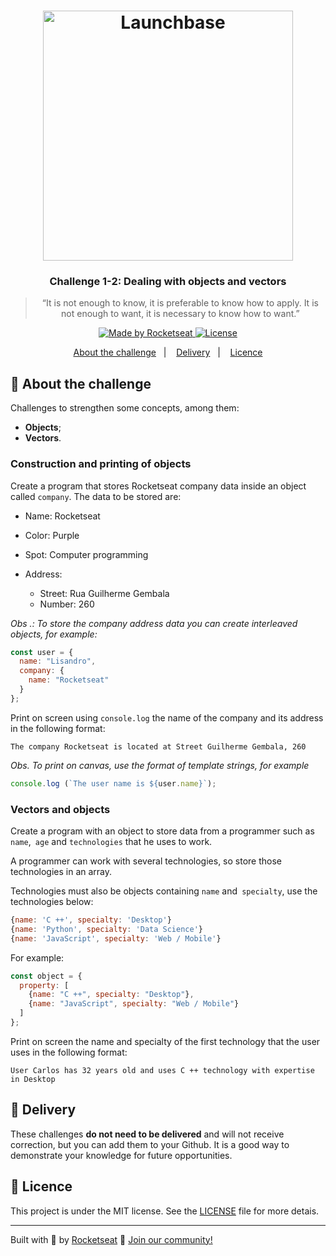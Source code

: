 <h1 align="center">
    <img alt="Launchbase" src="https://storage.googleapis.com/golden-wind/bootcamp-launchbase/logo.png" width="400px" />
</h1>

<h3 align="center">
  Challenge 1-2: Dealing with objects and vectors
</h3>

<blockquote align="center">“It is not enough to know, it is preferable to know how to apply. It is not enough to want, it is necessary to know how to want.”</blockquote>

<p align="center">

  <a href="https://rocketseat.com.br">
    <img alt="Made by Rocketseat" src="https://img.shields.io/badge/made%20by-Rocketseat-%23F8952D">
  </a>

  <a href="LICENSE" >
    <img alt="License" src="https://img.shields.io/badge/license-MIT-%23F8952D">
  </a>

</p>

<p align="center">
  <a href="#rocket-sobre-o-desafio">About the challenge</a>&nbsp;&nbsp;&nbsp;|&nbsp;&nbsp;&nbsp;
  <a href="#calendar-entrega">Delivery</a>&nbsp;&nbsp;&nbsp;|&nbsp;&nbsp;&nbsp;
  <a href="#memo-licença">Licence</a>
</p>

## :rocket: About the challenge

Challenges to strengthen some concepts, among them:

- **Objects**;
- **Vectors**.

### Construction and printing of objects

Create a program that stores Rocketseat company data inside an object called `company`. The data to be stored are:

- Name: Rocketseat
- Color: Purple
- Spot: Computer programming
- Address:

  - Street: Rua Guilherme Gembala
  - Number: 260

_Obs .: To store the company address data you can create interleaved objects, for example:_

```js
const user = {
  name: "Lisandro",
  company: {
    name: "Rocketseat"
  }
};
```

Print on screen using `console.log` the name of the company and its address in the following format:

```
The company Rocketseat is located at Street Guilherme Gembala, 260
```

_Obs. To print on canvas, use the format of template strings, for example_

```js
console.log (`The user name is ${user.name}`);
```

### Vectors and objects

Create a program with an object to store data from a programmer such as `name`,` age` and `technologies` that he uses to work.

A programmer can work with several technologies, so store those technologies in an array.

Technologies must also be objects containing `name` and` specialty`, use the technologies below:

```js
{name: 'C ++', specialty: 'Desktop'}
{name: 'Python', specialty: 'Data Science'}
{name: 'JavaScript', specialty: 'Web / Mobile'}
```

For example:

```js
const object = {
  property: [
    {name: "C ++", specialty: "Desktop"},
    {name: "JavaScript", specialty: "Web / Mobile"}
  ]
};
```

Print on screen the name and specialty of the first technology that the user uses in the following format:

```
User Carlos has 32 years old and uses C ++ technology with expertise in Desktop
```

## :calendar: Delivery

These challenges **do not need to be delivered** and will not receive correction, but you can add them to your Github. It is a good way to demonstrate your knowledge for future opportunities.

## :memo: Licence

This project is under the MIT license. See the [LICENSE](../LICENSE) file for more detais.

---

Built with :purple_heart: by [Rocketseat](https://rocketseat.com.br) :wave: [Join our community!](https://discordapp.com/invite/gCRAFhc)
